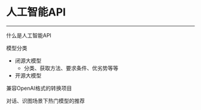 # 人工智能API

---

什么是人工智能API


模型分类

- 闭源大模型
  - 分类、获取方法、要求条件、优劣势等等
- 开源大模型

兼容OpenAI格式的转换项目


对话、识图场景下热门模型的推荐
